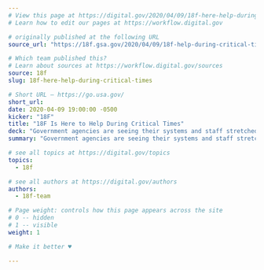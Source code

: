 ```yaml
---
# View this page at https://digital.gov/2020/04/09/18f-here-help-during-critical-times
# Learn how to edit our pages at https://workflow.digital.gov

# originally published at the following URL
source_url: "https://18f.gsa.gov/2020/04/09/18f-help-during-critical-times/"

# Which team published this?
# Learn about sources at https://workflow.digital.gov/sources
source: 18f
slug: 18f-here-help-during-critical-times

# Short URL — https://go.usa.gov/
short_url: 
date: 2020-04-09 19:00:00 -0500
kicker: "18F"
title: "18F Is Here to Help During Critical Times"
deck: "Government agencies are seeing their systems and staff stretched to the max as they do their best to serve the public. 18F is a team of government employees with expertise in modern digital tools and practices, and we’re here to help."
summary: "Government agencies are seeing their systems and staff stretched to the max as they do their best to serve the public. 18F is a team of government employees with expertise in modern digital tools and practices, and we’re here to help."

# see all topics at https://digital.gov/topics
topics: 
  - 18f

# see all authors at https://digital.gov/authors
authors: 
  - 18f-team

# Page weight: controls how this page appears across the site
# 0 -- hidden
# 1 -- visible
weight: 1

# Make it better ♥

---
```


